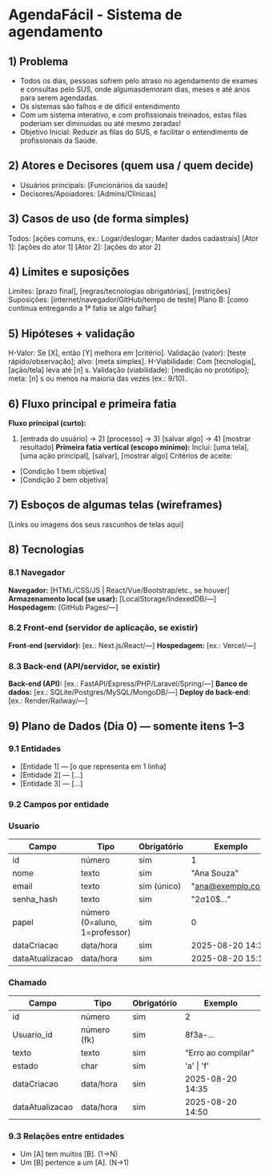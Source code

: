 # AgendaFácil - Sistema de agendamento
## 1) Problema  
- Todos os dias, pessoas sofrem pelo atraso no agendamento de exames e consultas pelo SUS, onde algumasdemoram dias, meses e até anos para serem agendadas. 
- Os sistemas são falhos e de dificil entendimento
- Com um sistema interativo, e com profissionais treinados, estas filas poderiam ser diminuidas ou até mesmo zeradas! 
- Objetivo Inicial: Reduzir as filas do SUS, e facilitar o entendimento de profissionais da Saúde.
## 2) Atores e Decisores (quem usa / quem decide)
- Usuários principais: [Funcionários da saúde]
- Decisores/Apoiadores: [Admins/Clínicas]
## 3) Casos de uso (de forma simples)
<!-- Formato "Ator: ações que pode fazer".
 DICA: Use "Manter (inserir, mostrar, editar, remover)" quando for CRUD.
 EXEMPLO:
 Todos: Logar/deslogar do sistema; Manter dados cadastrais
 Professor: Manter (inserir, mostrar, editar, remover) todos os chamados
 Aluno: Manter (inserir, mostrar, editar, remover) seus chamados -->
Todos: [ações comuns, ex.: Logar/deslogar; Manter dados cadastrais]
[Ator 1]: [ações do ator 1]
[Ator 2]: [ações do ator 2]
## 4) Limites e suposições
<!-- Simples assim:
 - Limites = regras/prazos/obrigações que você não controla.
 - Suposições = coisas que você espera ter e podem falhar.
 - Plano B = como você segue com a 1ª fatia se algo falhar.
 EXEMPLO:
 Limites: entrega final até o fim da disciplina (ex.: 2025-11-30); rodar no
navegador; sem serviços pagos.
 Suposições: internet no laboratório; navegador atualizado; acesso ao GitHub; 10
min para teste rápido.
 Plano B: sem internet → rodar local e salvar em arquivo/LocalStorage; sem tempo do
professor → testar com 3 colegas. -->
Limites: [prazo final], [regras/tecnologias obrigatórias], [restrições]
Suposições: [internet/navegador/GitHub/tempo de teste]
Plano B: [como continua entregando a 1ª fatia se algo falhar]
## 5) Hipóteses + validação
<!-- Preencha as duas frases abaixo. Simples e direto.
 EXEMPLO Valor: Se o aluno ver sua posição na fila, sente mais controle e conclui
melhor a atividade.
 Validação: teste com 5 alunos; sucesso se ≥4 abrem/fecham chamado sem ajuda.
 EXEMPLO Viabilidade: Com app no navegador (HTML/CSS/JS + armazenamento local),
 criar e listar chamados responde em até 1 segundo na maioria das vezes (ex.: 9 de
cada 10).
 Validação: medir no protótipo com 30 ações; meta: pelo menos 27 de 30 ações (9/10)
em 1s ou menos. -->
H-Valor: Se [X], então [Y] melhora em [critério].
Validação (valor): [teste rápido/observação]; alvo: [meta simples].
H-Viabilidade: Com [tecnologia], [ação/tela] leva até [n] s.
Validação (viabilidade): [medição no protótipo]; meta: [n] s ou menos na maioria das
vezes (ex.: 9/10).
## 6) Fluxo principal e primeira fatia
<!-- Pense “Entrada → Processo → Saída”.
 EXEMPLO de Fluxo:
 1) Aluno faz login
 2) Clica em "Pedir ajuda" e descreve a dúvida
 3) Sistema salva e coloca na fila
 4) Lista mostra ordem e tempo desde criação
 5) Professor encerra o chamado
 EXEMPLO de 1ª fatia:
 Inclui login simples, criar chamado, listar em ordem.
 Critérios de aceite (objetivos): criar → aparece na lista com horário; encerrar →
some ou marca "fechado". -->
**Fluxo principal (curto):**
1) [entrada do usuário] → 2) [processo] → 3) [salvar algo] → 4) [mostrar resultado]
**Primeira fatia vertical (escopo mínimo):**
Inclui: [uma tela], [uma ação principal], [salvar], [mostrar algo]
Critérios de aceite:
- [Condição 1 bem objetiva]
- [Condição 2 bem objetiva]
## 7) Esboços de algumas telas (wireframes)
<!-- Vale desenho no papel (foto), Figma, Excalidraw, etc. Não precisa ser bonito,
precisa ser claro.
 EXEMPLO de telas:
 • Login
 • Lista de chamados (ordem + tempo desde criação)
 • Novo chamado (formulário simples)
 • Painel do professor (atender/encerrar)
 EXEMPLO de imagem:
 ![Wireframe - Lista de chamados](img/wf-lista-chamados.png) -->
[Links ou imagens dos seus rascunhos de telas aqui]
## 8) Tecnologias
<!-- Liste apenas o que você REALMENTE pretende usar agora. -->
### 8.1 Navegador
**Navegador:** [HTML/CSS/JS | React/Vue/Bootstrap/etc., se houver]
**Armazenamento local (se usar):** [LocalStorage/IndexedDB/—]
**Hospedagem:** [GitHub Pages/—]
### 8.2 Front-end (servidor de aplicação, se existir)
**Front-end (servidor):** [ex.: Next.js/React/—]
**Hospedagem:** [ex.: Vercel/—]
### 8.3 Back-end (API/servidor, se existir)
**Back-end (API):** [ex.: FastAPI/Express/PHP/Laravel/Spring/—]
**Banco de dados:** [ex.: SQLite/Postgres/MySQL/MongoDB/—]
**Deploy do back-end:** [ex.: Render/Railway/—]
## 9) Plano de Dados (Dia 0) — somente itens 1–3
<!-- Defina só o essencial para criar o banco depois. -->
### 9.1 Entidades
<!-- EXEMPLO:
 - Usuario — pessoa que usa o sistema (aluno/professor)
 - Chamado — pedido de ajuda criado por um usuário -->
- [Entidade 1] — [o que representa em 1 linha]
- [Entidade 2] — [...]
- [Entidade 3] — [...]
### 9.2 Campos por entidade
<!-- Use tipos simples: uuid, texto, número, data/hora, booleano, char. -->
### Usuario
| Campo | Tipo | Obrigatório | Exemplo |
|-----------------|-------------------------------|-------------|--------------------|
| id | número | sim | 1 |
| nome | texto | sim | "Ana Souza" |
| email | texto | sim (único) | "ana@exemplo.com" |
| senha_hash | texto | sim | "$2a$10$..." |
| papel | número (0=aluno, 1=professor) | sim | 0 |
| dataCriacao | data/hora | sim | 2025-08-20 14:30 |
| dataAtualizacao | data/hora | sim | 2025-08-20 15:10 |
### Chamado
| Campo | Tipo | Obrigatório | Exemplo |
|-----------------|--------------------|-------------|-------------------------|
| id | número | sim | 2 |
| Usuario_id | número (fk) | sim | 8f3a-... |
| texto | texto | sim | "Erro ao compilar" |
| estado | char | sim | 'a' \| 'f' |
| dataCriacao | data/hora | sim | 2025-08-20 14:35 |
| dataAtualizacao | data/hora | sim | 2025-08-20 14:50 |
### 9.3 Relações entre entidades
<!-- Frases simples bastam. EXEMPLO:
 Um Usuario tem muitos Chamados (1→N).
 Um Chamado pertence a um Usuario (N→1). -->
- Um [A] tem muitos [B]. (1→N)
- Um [B] pertence a um [A]. (N→1)
